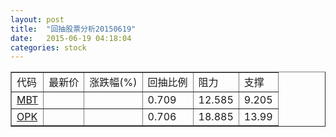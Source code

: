 ```yaml
---
layout: post
title:  "回抽股票分析20150619"
date:   2015-06-19 04:18:04
categories: stock
---
```

<script type="text/javascript">
var stockList = []
stockList.push('gb_mbt');
stockList.push('gb_opk');
</script>
<table border="1">
 <tr>
 <td>代码</td>
 <td>最新价</td>
 <td>涨跌幅(%)</td>
 <td>回抽比例</td>
 <td>阻力</td>
 <td>支撑</td>
</tr>
  <tr id="mbt">
  <td><a href="http://stock.finance.sina.com.cn/usstock/quotes/MBT.html" target="_blank">MBT</a></td><td></td><td></td><td>0.709</td><td>12.585</td><td>9.205</td></tr>
  <tr id="opk">
  <td><a href="http://stock.finance.sina.com.cn/usstock/quotes/OPK.html" target="_blank">OPK</a></td><td></td><td></td><td>0.706</td><td>18.885</td><td>13.99</td></tr>
</table>
